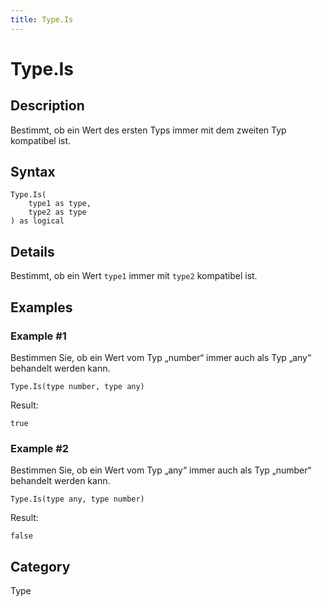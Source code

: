 ```yaml
---
title: Type.Is
---
```


# Type.Is


## Description

Bestimmt, ob ein Wert des ersten Typs immer mit dem zweiten Typ kompatibel ist.


## Syntax

```powerquery
Type.Is(
    type1 as type,
    type2 as type
) as logical
```


## Details

Bestimmt, ob ein Wert <code>type1</code> immer mit <code>type2</code> kompatibel ist.


## Examples

### Example #1 
Bestimmen Sie, ob ein Wert vom Typ „number“ immer auch als Typ „any“ behandelt werden kann.
```powerquery
Type.Is(type number, type any)
```

Result: 
```powerquery
true
```


### Example #2 
Bestimmen Sie, ob ein Wert vom Typ „any“ immer auch als Typ „number“ behandelt werden kann.
```powerquery
Type.Is(type any, type number)
```

Result: 
```powerquery
false
```




## Category
Type
